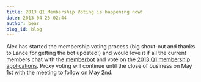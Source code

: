 ```yaml
---
title: 2013 Q1 Membership Voting is happening now!
date: 2013-04-25 02:44
author: bear
blog_id: blog
---
```


Alex has started the membership voting process (big shout-out and thanks to Lance for getting the bot updated!) and would love it if all the current members chat with the [memberbot](%20xmpp:memberbot@xmpp.org) and vote on the [2013 Q1 membership applications](http://wiki.xmpp.org/web/Membership_Applications_Q1_2013).
Proxy voting will continue until the close of business on May 1st with the meeting to follow on May 2nd.
